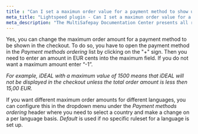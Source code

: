 ```yaml
---
title : "Can I set a maximun order value for a payment method to show up?"
meta_title: "Lightspeed plugin - Can I set a maximun order value for a payment method to show up? - MultiSafepay Docs"
meta_description: "The MultiSafepay Documentation Center presents all relevant information about our Plugins and API. You can also find support pages for payment methods, tools and general questions as well as the contact details of our Support and Integration Teams."
---
```

Yes, you can change the maximum order amount for a payment method to be shown in the checkout. To do so, you have to open the payment method in the _Payment methods ordering_ list by clicking on the "+" sign. Then you need to enter an amount in EUR cents into the maximum field. If you do not want a maximum amount enter “-1”.

_For example, iDEAL with a maximum value of 1500 means that iDEAL will not be displayed in the checkout unless the total order amount is less then 15,00 EUR._

If you want different maximum order amounts for different languages, you can configure this in the dropdown menu under the _Payment methods ordering_ header where you need to select a country and make a change on a per language basis.
_Default_ is used if no specific ruleset for a language is set up.
